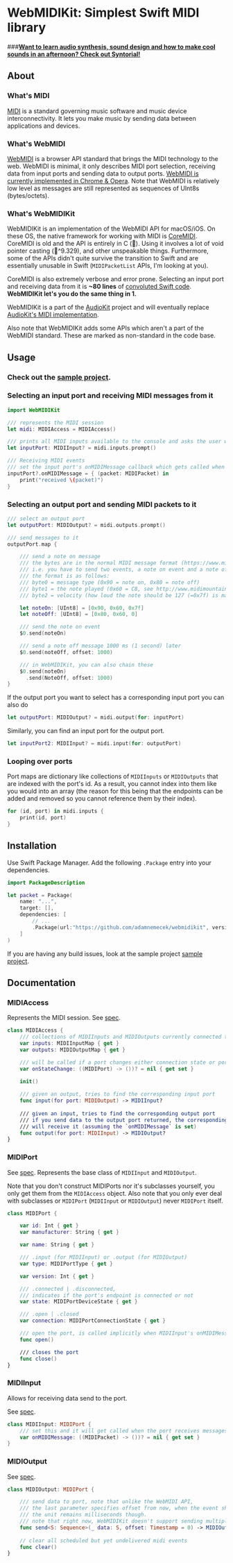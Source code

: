 # WebMIDIKit: Simplest Swift MIDI library

###__[Want to learn audio synthesis, sound design and how to make cool sounds in an afternoon? Check out Syntorial!](http://www.syntorial.com/#a_aid=AudioKit)__

## About

### What's MIDI 

[MIDI](https://en.wikipedia.org/wiki/MIDI) is a standard governing music software and music device interconnectivity. It lets you make music by sending data between applications and devices.

### What's WebMIDI

[WebMIDI](https://webaudio.github.io/web-midi-api/) is a browser API standard that brings the MIDI technology to the web. WebMIDI is minimal, it only describes MIDI port selection, receiving data from input ports and sending data to output ports. [WebMIDI is currently implemented in Chrome & Opera](http://caniuse.com/#feat=midi). Note that WebMIDI is relatively low level as messages are still represented as sequences of UInt8s (bytes/octets).

### What's WebMIDIKit
WebMIDIKit is an implementation of the WebMIDI API for macOS/iOS. On these OS, the native framework for working with MIDI is [CoreMIDI](https://developer.apple.com/reference/coremidi).
CoreMIDI is old and the API is entirely in C (💩). Using it involves a lot of void pointer casting (💩^9.329), and other unspeakable things. Furthermore, some of the APIs didn't quite survive the transition to Swift and are essentially unusable in Swift (`MIDIPacketList` APIs, I'm looking at you).

CoreMIDI is also extremely verbose and error prone. Selecting an input port and receiving data from it is __~80 lines__ of [convoluted Swift code](http://mattg411.com/coremidi-swift-programming/). __WebMIDIKit let's you do the same thing in 1.__

WebMIDIKit is a part of the [AudioKit](https://github.com/audiokit/audiokit) project and will eventually replace [AudioKit's MIDI implementation](https://github.com/audiokit/AudioKit/tree/master/AudioKit/Common/MIDI).

Also note that WebMIDIKit adds some APIs which aren't a part of the WebMIDI standard. These are marked as non-standard in the code base.

## Usage

### Check out the [sample project](https://github.com/adamnemecek/WebMIDIKitDemo).

### Selecting an input port and receiving MIDI messages from it

```swift
import WebMIDIKit

/// represents the MIDI session
let midi: MIDIAccess = MIDIAccess()

/// prints all MIDI inputs available to the console and asks the user which port they want to select
let inputPort: MIDIInput? = midi.inputs.prompt()

/// Receiving MIDI events 
/// set the input port's onMIDIMessage callback which gets called when the port receives MIDI packets
inputPort?.onMIDIMessage = { (packet: MIDIPacket) in 
	print("received \(packet)")
}

```


### Selecting an output port and sending MIDI packets to it
```swift
/// select an output port
let outputPort: MIDIOutput? = midi.outputs.prompt()

/// send messages to it
outputPort.map {

	/// send a note on message
	/// the bytes are in the normal MIDI message format (https://www.midi.org/specifications/item/table-1-summary-of-midi-message)
	/// i.e. you have to send two events, a note on event and a note off event to play a single note
	/// the format is as follows:
	/// byte0 = message type (0x90 = note on, 0x80 = note off)
	/// byte1 = the note played (0x60 = C8, see http://www.midimountain.com/midi/midi_note_numbers.html)
	/// byte2 = velocity (how loud the note should be 127 (=0x7f) is max, 0 is min)

	let noteOn: [UInt8] = [0x90, 0x60, 0x7f]
	let noteOff: [UInt8] = [0x80, 0x60, 0]

	/// send the note on event
	$0.send(noteOn)

	/// send a note off message 1000 ms (1 second) later
	$0.send(noteOff, offset: 1000)

	/// in WebMIDIKit, you can also chain these
	$0.send(noteOn)
	  .send(NoteOff, offset: 1000)
}
```

If the output port you want to select has a corresponding input port you can also do

```swift
let outputPort: MIDIOutput? = midi.output(for: inputPort)
```

Similarly, you can find an input port for the output port.

```swift
let inputPort2: MIDIInput? = midi.input(for: outputPort)
```

### Looping over ports

Port maps are dictionary like collections of `MIDIInputs` or `MIDIOutputs` that are indexed with the port's id. As a result, you cannot index into them like you would into an array (the reason for this being that the endpoints can be added and removed so you cannot reference them by their index).
```swift
for (id, port) in midi.inputs {
	print(id, port)
}
```



## Installation

Use Swift Package Manager. Add the following `.Package` entry into your dependencies.

```swift
import PackageDescription

let packet = Package(
	name: "...",
	target: [],
	dependencies: [
		// ...
		.Package(url:"https://github.com/adamnemecek/webmidikit", version: 1)
	]
)
```

 If you are having any build issues, look at the sample project [sample project](https://github.com/adamnemecek/WebMIDIKitDemo).

## Documentation

### MIDIAccess
Represents the MIDI session. See [spec](https://www.w3.org/TR/webmidi/#midiaccess-interface).

```swift
class MIDIAccess {
	/// collections of MIDIInputs and MIDIOutputs currently connected to the computer
	var inputs: MIDIInputMap { get }
	var outputs: MIDIOutputMap { get }

	/// will be called if a port changes either connection state or port state
	var onStateChange: ((MIDIPort) -> ())? = nil { get set }

	init()
	
	/// given an output, tries to find the corresponding input port
	func input(for port: MIDIOutput) -> MIDIInput?
	
	/// given an input, tries to find the corresponding output port
	/// if you send data to the output port returned, the corresponding input port
	/// will receive it (assuming the `onMIDIMessage` is set)
	func output(for port: MIDIInput) -> MIDIOutput?
}
```

### MIDIPort

See [spec](https://www.w3.org/TR/webmidi/#midiport-interface). Represents the base class of `MIDIInput` and `MIDIOutput`.

Note that you don't construct MIDIPorts nor it's subclasses yourself, you only get them from the `MIDIAccess` object. Also note that you only ever deal with subclasses or `MIDIPort` (`MIDIInput` or `MIDIOutput`) never `MIDIPort` itself.

```swift
class MIDIPort {

	var id: Int { get }
	var manufacturer: String { get }

	var name: String { get }

	/// .input (for MIDIInput) or .output (for MIDIOutput)
	var type: MIDIPortType { get }

	var version: Int { get }

	/// .connected | .disconnected,
	/// indicates if the port's endpoint is connected or not
	var state: MIDIPortDeviceState { get }

	/// .open | .closed
	var connection: MIDIPortConnectionState { get }

	/// open the port, is called implicitly when MIDIInput's onMIDIMessage is set or MIDIOutputs' send is called
	func open()

	/// closes the port
	func close()
}
```

### MIDIInput

Allows for receiving data send to the port.

See [spec](https://www.w3.org/TR/webmidi/#midiinput-interface).

```swift
class MIDIInput: MIDIPort {
	/// set this and it will get called when the port receives messages.
	var onMIDIMessage: ((MIDIPacket) -> ())? = nil { get set }
}
```


### MIDIOutput


See [spec](https://www.w3.org/TR/webmidi/#midioutput-interface).
```swift
class MIDIOutput: MIDIPort {

	/// send data to port, note that unlike the WebMIDI API, 
	/// the last parameter specifies offset from now, when the event should be scheduled (as opposed to absolute timestamp)
	/// the unit remains milliseconds though.
	/// note that right now, WebMIDIKit doesn't support sending multiple packets in the same call, to send multiple packets, you need on call per packet
	func send<S: Sequence>(_ data: S, offset: Timestamp = 0) -> MIDIOutput where S.Iterator.Element == UInt8
	
	// clear all scheduled but yet undelivered midi events
	func clear()
}
```




